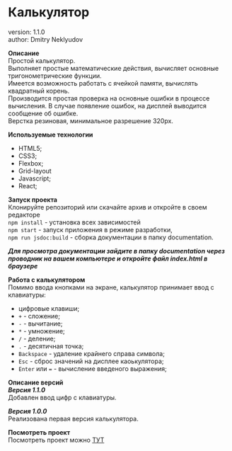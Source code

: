 # Калькулятор

version: 1.1.0  
author: Dmitry Neklyudov

**Описание**  
Простой калькулятор.  
Выполняет простые математические действия, вычисляет основные тригонометрические функции.  
Имеется возможность работать с ячейкой памяти, вычислять квадратный корень.  
Производится простая проверка на основные ошибки в процессе вычисления. В случае появление ошибок, на дисплей
выводится сообщение об ошибке.  
Верстка резиновая, минимальное разрешение 320px.

**Используемые технологии**

- HTML5;
- CSS3;
- Flexbox;
- Grid-layout
- Javascript;
- React;

**Запуск проекта**  
Клонируйте репозиторий или скачайте архив и откройте в своем редакторе  
`npm install` - установка всех зависимостей  
`npm start` - запуск приложения в режиме разработки,  
`npm run jsdoc:build` - сборка документации в папку documentation.

**_Для просмотра документации зайдите в папку documentation через проводник на вашем компьютере и
откройте файл index.html в браузере_**

**Работа с калькулятором**  
Помимо ввода кнопками на экране, калькулятор принимает ввод с клавиатуры:

- цифровые клавиши;
- `+` - сложение;
- `-` - вычитание;
- `*` - умножение;
- `/` - деление;
- `.` - десятичная точка;
- `Backspace` - удаление крайнего справа символа;
- `Esc` - сброс значений на дисплее каоькулятора;
- `Enter` или `=` - вычисление введеного выражения;

**Описание версий**  
**_Версия 1.1.0_**  
Добавлен ввод цифр с клавиатуры.

**_Версия 1.0.0_**  
Реализована первая версия калькулятора.

**Посмотреть проект**  
Посмотреть проект можно <a href="https://dnwd843.github.io/calculator/. " target="_blank" rel="noreferrer noopener">ТУТ</a>
